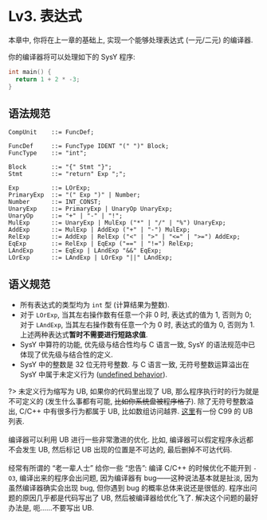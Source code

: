 # Lv3. 表达式

本章中, 你将在上一章的基础上, 实现一个能够处理表达式 (一元/二元) 的编译器.

你的编译器将可以处理如下的 SysY 程序:

```c
int main() {
  return 1 + 2 * -3;
}
```

## 语法规范

```ebnf
CompUnit    ::= FuncDef;

FuncDef     ::= FuncType IDENT "(" ")" Block;
FuncType    ::= "int";

Block       ::= "{" Stmt "}";
Stmt        ::= "return" Exp ";";

Exp         ::= LOrExp;
PrimaryExp  ::= "(" Exp ")" | Number;
Number      ::= INT_CONST;
UnaryExp    ::= PrimaryExp | UnaryOp UnaryExp;
UnaryOp     ::= "+" | "-" | "!";
MulExp      ::= UnaryExp | MulExp ("*" | "/" | "%") UnaryExp;
AddExp      ::= MulExp | AddExp ("+" | "-") MulExp;
RelExp      ::= AddExp | RelExp ("<" | ">" | "<=" | ">=") AddExp;
EqExp       ::= RelExp | EqExp ("==" | "!=") RelExp;
LAndExp     ::= EqExp | LAndExp "&&" EqExp;
LOrExp      ::= LAndExp | LOrExp "||" LAndExp;
```

## 语义规范

* 所有表达式的类型均为 `int` 型 (计算结果为整数).
* 对于 `LOrExp`, 当其左右操作数有任意一个非 0 时, 表达式的值为 1, 否则为 0; 对于 `LAndExp`, 当其左右操作数有任意一个为 0 时, 表达式的值为 0, 否则为 1. 上述两种表达式**暂时不需要进行短路求值**.
* SysY 中算符的功能, 优先级与结合性均与 C 语言一致, SysY 的语法规范中已体现了优先级与结合性的定义.
* SysY 中的整数是 32 位无符号整数. 与 C 语言一致, 无符号整数运算溢出在 SysY 中属于未定义行为 ([undefined behavior](https://en.wikipedia.org/wiki/Undefined_behavior)).

?> 未定义行为缩写为 UB, 如果你的代码里出现了 UB, 那么程序执行时的行为就是不可定义的 (发生什么事都有可能, ~~比如你系统盘被程序格了~~). 除了无符号整数溢出, C/C++ 中有很多行为都属于 UB, 比如数组访问越界. [这里](https://gist.github.com/Earnestly/7c903f481ff9d29a3dd1)有一份 C99 的 UB 列表.
<br><br>
编译器可以利用 UB 进行一些非常激进的优化. 比如, 编译器可以假定程序永远都不会发生 UB, 然后标记 UB 出现的位置是不可达的, 最后删掉不可达代码.
<br><br>
经常有所谓的 “老一辈人士” 给你一些 “忠告”: 编译 C/C++ 的时候优化不能开到 `-O3`, 编译出来的程序会出问题, 因为编译器有 bug——这种说法基本就是扯淡, 因为虽然编译器确实会出现 bug, 但你遇到 bug 的概率总体来说还是很低的. 程序出问题的原因几乎都是代码写出了 UB, 然后被编译器给优化飞了. 解决这个问题的最好办法是, 呃……不要写出 UB.
